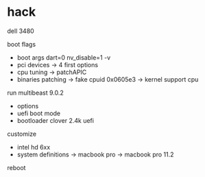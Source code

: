 # hack
dell 3480

boot flags
- boot args dart=0 nv_disable=1 -v
- pci devices -> 4 first options
- cpu tuning -> patchAPIC
- binaries patching -> fake cpuid 0x0605e3 -> kernel support cpu

run multibeast 9.0.2
- options
- uefi boot mode
- bootloader clover 2.4k uefi

customize
- intel hd 6xx
- system definitions -> macbook pro -> macbook pro 11.2

reboot
